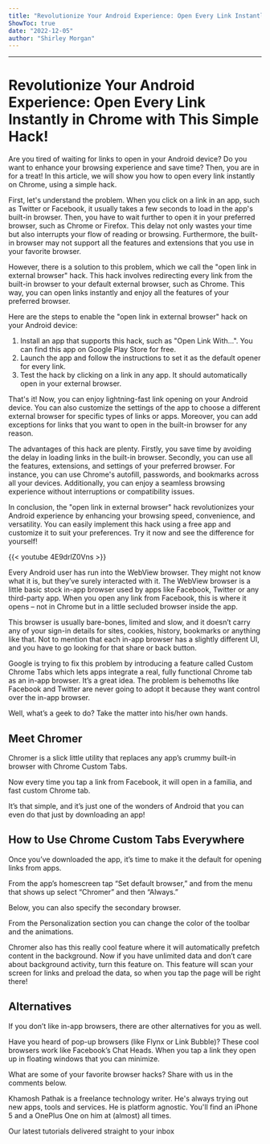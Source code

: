 ```yaml
---
title: "Revolutionize Your Android Experience: Open Every Link Instantly in Chrome with This Simple Hack!"
ShowToc: true 
date: "2022-12-05"
author: "Shirley Morgan"
---
```

*****
# Revolutionize Your Android Experience: Open Every Link Instantly in Chrome with This Simple Hack!

Are you tired of waiting for links to open in your Android device? Do you want to enhance your browsing experience and save time? Then, you are in for a treat! In this article, we will show you how to open every link instantly on Chrome, using a simple hack.

First, let's understand the problem. When you click on a link in an app, such as Twitter or Facebook, it usually takes a few seconds to load in the app's built-in browser. Then, you have to wait further to open it in your preferred browser, such as Chrome or Firefox. This delay not only wastes your time but also interrupts your flow of reading or browsing. Furthermore, the built-in browser may not support all the features and extensions that you use in your favorite browser.

However, there is a solution to this problem, which we call the "open link in external browser" hack. This hack involves redirecting every link from the built-in browser to your default external browser, such as Chrome. This way, you can open links instantly and enjoy all the features of your preferred browser.

Here are the steps to enable the "open link in external browser" hack on your Android device:

1. Install an app that supports this hack, such as "Open Link With...". You can find this app on Google Play Store for free.
2. Launch the app and follow the instructions to set it as the default opener for every link.
3. Test the hack by clicking on a link in any app. It should automatically open in your external browser.

That's it! Now, you can enjoy lightning-fast link opening on your Android device. You can also customize the settings of the app to choose a different external browser for specific types of links or apps. Moreover, you can add exceptions for links that you want to open in the built-in browser for any reason.

The advantages of this hack are plenty. Firstly, you save time by avoiding the delay in loading links in the built-in browser. Secondly, you can use all the features, extensions, and settings of your preferred browser. For instance, you can use Chrome's autofill, passwords, and bookmarks across all your devices. Additionally, you can enjoy a seamless browsing experience without interruptions or compatibility issues.

In conclusion, the "open link in external browser" hack revolutionizes your Android experience by enhancing your browsing speed, convenience, and versatility. You can easily implement this hack using a free app and customize it to suit your preferences. Try it now and see the difference for yourself!

{{< youtube 4E9drlZ0Vns >}} 



Every Android user has run into the WebView browser. They might not know what it is, but they’ve surely interacted with it. The WebView browser is a little basic stock in-app browser used by apps like Facebook, Twitter or any third-party app. When you open any link from Facebook, this is where it opens – not in Chrome but in a little secluded browser inside the app.
 
This browser is usually bare-bones, limited and slow, and it doesn’t carry any of your sign-in details for sites, cookies, history, bookmarks or anything like that. Not to mention that each in-app browser has a slightly different UI, and you have to go looking for that share or back button.
 
Google is trying to fix this problem by introducing a feature called Custom Chrome Tabs which lets apps integrate a real, fully functional Chrome tab as an in-app browser. It’s a great idea. The problem is behemoths like Facebook and Twitter are never going to adopt it because they want control over the in-app browser.
 
Well, what’s a geek to do? Take the matter into his/her own hands.
 
## Meet Chromer
 
Chromer is a slick little utility that replaces any app’s crummy built-in browser with Chrome Custom Tabs.
 
Now every time you tap a link from Facebook, it will open in a familia, and fast custom Chrome tab.
 

 
It’s that simple, and it’s just one of the wonders of Android that you can even do that just by downloading an app!
 
## How to Use Chrome Custom Tabs Everywhere
 
Once you’ve downloaded the app, it’s time to make it the default for opening links from apps.
 
From the app’s homescreen tap “Set default browser,” and from the menu that shows up select “Chromer” and then “Always.”
 
Below, you can also specify the secondary browser.
 
From the Personalization section you can change the color of the toolbar and the animations.
 
Chromer also has this really cool feature where it will automatically prefetch content in the background. Now if you have unlimited data and don’t care about background activity, turn this feature on. This feature will scan your screen for links and preload the data, so when you tap the page will be right there!
 
## Alternatives
 
If you don’t like in-app browsers, there are other alternatives for you as well.
 
Have you heard of pop-up browsers (like Flynx or Link Bubble)? These cool browsers work like Facebook’s Chat Heads. When you tap a link they open up in floating windows that you can minimize.
 
What are some of your favorite browser hacks? Share with us in the comments below.
 
Khamosh Pathak is a freelance technology writer. He's always trying out new apps, tools and services. He is platform agnostic. You'll find an iPhone 5 and a OnePlus One on him at (almost) all times.
 
Our latest tutorials delivered straight to your inbox




